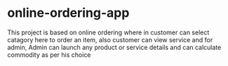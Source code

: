 # online-ordering-app
This project is based on online ordering where in customer can select catagory here to order an item, also customer can view service and for admin, Admin can launch any product or service details and can calculate commodity as per his choice
